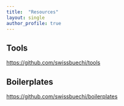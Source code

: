 ```yaml
---
title:  "Resources"
layout: single
author_profile: true
---
```


## Tools

https://github.com/swissbuechi/tools

## Boilerplates

https://github.com/swissbuechi/boilerplates
